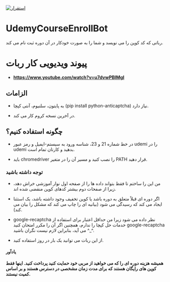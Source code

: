 [![استقرار](https://www.herokucdn.com/deploy/button.svg)](https://heroku.com/deploy)
# UdemyCourseEnrollBot
 رباتی که کد کوپن را می نویسد و شما را به صورت خودکار در آن دوره ثبت نام می کند.

# پیوند ویدیویی کار ربات

* **https://www.youtube.com/watch?v=u7dvwPBIMgI**

## الزامات

* به پایتون، سلنیوم، آنتی کپچا (pip install python-anticaptcha) نیاز دارد.

* در آخرین نسخه کروم کار می کند.

## چگونه استفاده کنیم؟

* در خط شماره 21 و 23، شناسه ورود به سیستم-ایمیل و رمز عبور udemi را در udemi بدهید و کارتان تمام است.

* باید chromedriver را نصب کنید و مسیر آن را در متغیر PATH قرار دهید.
### توجه داشته باشید

* من این را ساختم تا فقط بتواند داده ها را از صفحه اول نوار آموزشی خراش دهد، زیرا از صفحات دوم بیشتر کدهای کوپن منقضی شده اند.

* اگر دوره ای قبلاً متعلق به دوره باشد یا کوپن تخفیف وجود داشته باشد، یک استثنا ایجاد می کند که رسیدگی می شود (بیانیه ای را چاپ می کند که مشکل را بیان می کند).

* google-recaptcha نظر داده می شود زیرا من حداقل اعتبار برای استفاده از خدمات حل کپچا را ندارم، همچنین اگر آن را مکرر امتحان کنید google-recaptcha می آید، بنابراین لازم نیست نگران باشید ^_^.

* از این ربات می توانید یک بار در روز استفاده کنید.

#### یادآور

**همیشه هزینه دوره ای را که می خواهید از مربی خود حمایت کنید پرداخت کنید. اینها فقط کوپن های رایگان هستند که برای مدت زمان مشخصی در دسترس هستند و بر اساس کمیت نیستند.**
